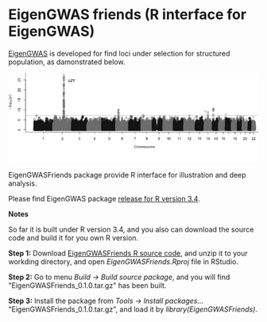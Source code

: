 # EigenGWAS friends (R interface for EigenGWAS)

[EigenGWAS](https://github.com/gc5k/GEAR/wiki/EigenGWAS) is developed for find loci under selection for structured population, as damonstrated below.

![Fig](https://github.com/gc5k/Pub/raw/master/EigenGWAS/CEU_TSI.png)


EigenGWASFriends package provide R interface for illustration and deep analysis.

Please find EigenGWAS package [release for R version 3.4](https://github.com/gc5k/EigenGWASFriends/releases).

**Notes**

So far it is built under R version 3.4, and you also can download the source code and build it for you own R version.

**Step 1:** Download [EigenGWASFriends R source code](https://github.com/gc5k/EigenGWASFriends/archive/debut.zip), and unzip it to your workding directory, and open _EigenGWASFriends.Rproj_ file in RStudio.

**Step 2:** Go to menu _Build -> Build source package_, and you will find "EigenGWASFriends_0.1.0.tar.gz" has been built.

**Step 3:** Install the package from _Tools -> Install packages..._ "EigenGWASFriends_0.1.0.tar.gz", and load it by _library(EigenGWASFriends)_.




